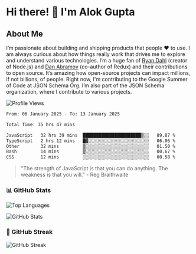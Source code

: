 # Hi there! 👋 I'm Alok Gupta

## About Me
I’m passionate about building and shipping products that people ❤️ to use. I am always curious about how things really work that drives me to explore and understand various technologies. I’m a huge fan of [Ryan Dahl](https://github.com/ry) (creator of Node.js) and [Dan Abramov](https://github.com/gaearon) (co-author of Redux) and their contributions to open source. It’s amazing how open-source projects can impact millions, if not billions, of people. Right now, I'm contributing to the Google Summer of Code at JSON Schema Org. I’m also part of the JSON Schema organization, where I contribute to various projects.

![Profile Views](https://komarev.com/ghpvc/?username=aialok&label=Profile%20views&color=0e75b6&style=flat)

<!--START_SECTION:waka-->

```txt
From: 06 January 2025 - To: 13 January 2025

Total Time: 35 hrs 47 mins

JavaScript   32 hrs 39 mins  ██████████████████████▒░░   89.87 %
TypeScript   2 hrs 12 mins   █▓░░░░░░░░░░░░░░░░░░░░░░░   06.06 %
Other        32 mins         ▒░░░░░░░░░░░░░░░░░░░░░░░░   01.50 %
Bash         14 mins         ▒░░░░░░░░░░░░░░░░░░░░░░░░   00.67 %
CSS          12 mins         ░░░░░░░░░░░░░░░░░░░░░░░░░   00.58 %
```

<!--END_SECTION:waka-->

> "The strength of JavaScript is that you can do anything. The weakness is that you will." - Reg Braithwaite



### 📊 GitHub Stats
![Top Languages](https://github-readme-stats.vercel.app/api/top-langs/?username=aialok&layout=compact)

![GitHub Stats](https://github-readme-stats-peach-pi.vercel.app/api?username=aialok&show_icons=true&hide_title=true&include_all_commits=true&count_private=true&bg_color=45,2b8eaf,b222a8&text_color=ffffff&icon_color=ffffff&title_color=ffffff&border_color=000000)

### 🚀 GitHub Streak
![GitHub Streak](https://github-readme-streak-stats.herokuapp.com/?user=aialok)



